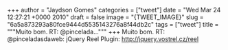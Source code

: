 
+++
author = "Jaydson Gomes"
categories = ["tweet"]
date = "Wed Mar 24 12:27:21 +0000 2010"
draft = false
image = "{TWEET_IMAGE}"
slug = "6a5a873293a80fce9444d5535143276a8f44db2c"
tags = ["tweet"]
title = """Muito bom. RT: @pincelada..."""
+++
Muito bom. RT: @pinceladasdaweb: jQuery Reel Plugin: http://jquery.vostrel.cz/reel
